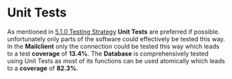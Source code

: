 # Unit Tests

As mentioned in [5.1.0 Testing Strategy](./5.1.0TestingStrategy.md) **Unit Tests** are preferred if possible. unfortunately only parts of the software could effectively be tested this way. In the **Mailclient** only the connection could be tested this way which leads to a test **coverage** of **13.4%**. The **Database** is comprehensively tested using Unit Tests as most of its functions can be used atomically which leads to a **coverage** of **82.3%**.